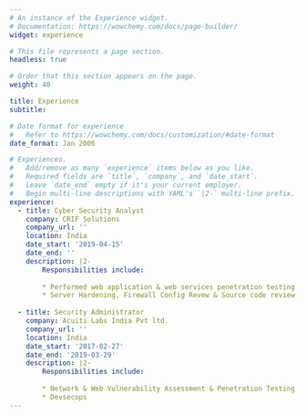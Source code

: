 ```yaml
---
# An instance of the Experience widget.
# Documentation: https://wowchemy.com/docs/page-builder/
widget: experience

# This file represents a page section.
headless: true

# Order that this section appears on the page.
weight: 40

title: Experience
subtitle:

# Date format for experience
#   Refer to https://wowchemy.com/docs/customization/#date-format
date_format: Jan 2006

# Experiences.
#   Add/remove as many `experience` items below as you like.
#   Required fields are `title`, `company`, and `date_start`.
#   Leave `date_end` empty if it's your current employer.
#   Begin multi-line descriptions with YAML's `|2-` multi-line prefix.
experience:
  - title: Cyber Security Analyst
    company: CRIF Solutions
    company_url: ''
    location: India
    date_start: '2019-04-15'
    date_end: ''
    description: |2-
        Responsibilities include:
        
        * Performed web application & web services penetration testing on applications
        * Server Hardening, Firewall Config Revew & Source code review.
        
  - title: Security Administrator
    company: Acuiti Labs India Pvt ltd.
    company_url: ''
    location: India
    date_start: '2017-02-27'
    date_end: '2019-03-29'
    description: |2-
        Responsibilities include:
        
        * Network & Web Vulnerability Assessment & Penetration Testing
        * Devsecops 
---
```

